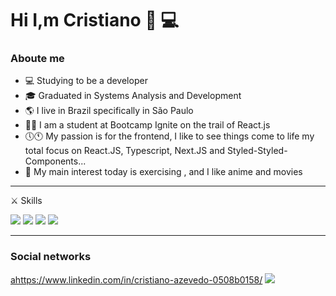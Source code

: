 # Hi I,m Cristiano :wave: :computer:

### Aboute me 

* :computer: Studying to be a developer
* :mortar_board: Graduated in Systems Analysis and Development
*  :earth_americas: I live in Brazil specifically in São Paulo
* 👨‍🎓 I am a student at Bootcamp Ignite on the trail of React.js
* 🕔🕚 My passion is for the frontend, I like to see things come to life my total focus on React.JS, Typescript, Next.JS and Styled-Styled-Components...
* 💪 My main interest today is exercising , and I like anime and movies
----
⚔️ Skills 

  <img src="https://img.icons8.com/nolan/64/html-5.png"/>    <img src="https://img.icons8.com/dusk/64/000000/css3.png"/> <img src="https://img.icons8.com/nolan/64/javascript.png"/>  <img src="https://img.icons8.com/nolan/64/react-native.png"/> 
  
------
### Social networks
<ahttps://www.linkedin.com/in/cristiano-azevedo-0508b0158/> <img src="https://img.icons8.com/nolan/64/linkedin.png"/> </a>






